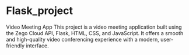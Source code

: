 # Flask_project
Video Meeting App This project is a video meeting application built using the Zego Cloud API, Flask, HTML, CSS, and JavaScript. It offers a smooth and high-quality video conferencing experience with a modern, user-friendly interface.
